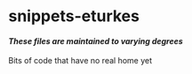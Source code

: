 # snippets-eturkes
#### *These files are maintained to varying degrees*

Bits of code that have no real home yet
